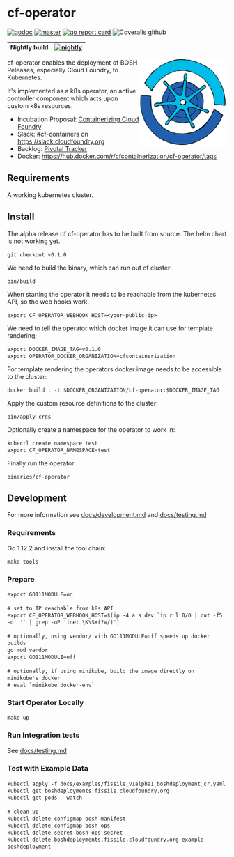 # cf-operator
[![godoc](https://godoc.org/code.cloudfoundry.org/cf-operator?status.svg)](https://godoc.org/code.cloudfoundry.org/cf-operator)
[![master](https://ci.flintstone.cf.cloud.ibm.com/api/v1/teams/containerization/pipelines/cf-operator/badge)](https://ci.flintstone.cf.cloud.ibm.com/teams/containerization/pipelines/cf-operator)
[![go report card](https://goreportcard.com/badge/code.cloudfoundry.org/cf-operator)](https://goreportcard.com/report/code.cloudfoundry.org/cf-operator)
![Coveralls github](https://img.shields.io/coveralls/github/cloudfoundry-incubator/cf-operator.svg?style=flat)

|Nightly build|[![nightly](https://ci.flintstone.cf.cloud.ibm.com/api/v1/teams/containerization/pipelines/cf-operator-nightly/badge)](https://ci.flintstone.cf.cloud.ibm.com/teams/containerization/pipelines/cf-operator-nightly)|
|-|-|

<img align="right" width="200" height="200" src="https://github.com/cloudfoundry-incubator/cf-operator/raw/master/docs/cf-operator-logo.png">

cf-operator enables the deployment of BOSH Releases, especially Cloud Foundry, to Kubernetes.

It's implemented as a k8s operator, an active controller component which acts upon custom k8s resources.

* Incubation Proposal: [Containerizing Cloud Foundry](https://docs.google.com/document/d/1_IvFf-cCR4_Hxg-L7Z_R51EKhZfBqlprrs5NgC2iO2w/edit#heading=h.lybtsdyh8res)
* Slack: #cf-containers on <https://slack.cloudfoundry.org>
* Backlog: [Pivotal Tracker](https://www.pivotaltracker.com/n/projects/2192232)
* Docker: https://hub.docker.com/r/cfcontainerization/cf-operator/tags


## Requirements

A working kubernetes cluster.

## Install

The alpha release of cf-operator has to be built from source. The helm chart is not working yet.

    git checkout v0.1.0

We need to build the binary, which can run out of cluster:

    bin/build

When starting the operator it needs to be reachable from the kubernetes API, so the web hooks work.

    export CF_OPERATOR_WEBHOOK_HOST=<your-public-ip>

We need to tell the operator which docker image it can use for template rendering:

    export DOCKER_IMAGE_TAG=v0.1.0
    export OPERATOR_DOCKER_ORGANIZATION=cfcontainerization

For template rendering the operators docker image needs to be accessible to the cluster:

    docker build . -t $DOCKER_ORGANIZATION/cf-operator:$DOCKER_IMAGE_TAG

Apply the custom resource definitions to the cluster:

    bin/apply-crds

Optionally create a namespace for the operator to work in:

    kubectl create namespace test
    export CF_OPERATOR_NAMESPACE=test

Finally run the operator

    binaries/cf-operator


## Development

For more information see [docs/development.md](docs/development.md) and [docs/testing.md](docs/testing.md)

### Requirements

Go 1.12.2 and install the tool chain:

    make tools

### Prepare

    export GO111MODULE=on

    # set to IP reachable from k8s API
    export CF_OPERATOR_WEBHOOK_HOST=$(ip -4 a s dev `ip r l 0/0 | cut -f5 -d' '` | grep -oP 'inet \K\S+(?=/)')

    # optionally, using vendor/ with GO111MODULE=off speeds up docker builds
    go mod vendor
    export GO111MODULE=off

    # optionally, if using minikube, build the image directly on minikube's docker
    # eval `minikube docker-env`

### Start Operator Locally

    make up

### Run Integration tests

See [docs/testing.md](docs/testing.md#Integration)

### Test with Example Data
    kubectl apply -f docs/examples/fissile_v1alpha1_boshdeployment_cr.yaml
    kubectl get boshdeployments.fissile.cloudfoundry.org
    kubectl get pods --watch

    # clean up
    kubectl delete configmap bosh-manifest
    kubectl delete configmap bosh-ops
    kubectl delete secret bosh-ops-secret
    kubectl delete boshdeployments.fissile.cloudfoundry.org example-boshdeployment
